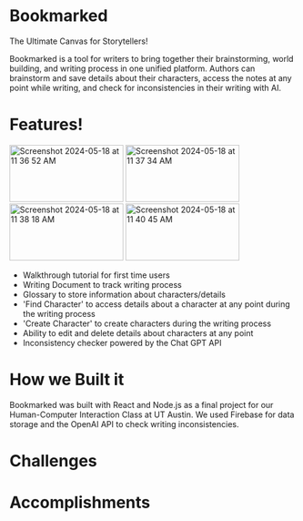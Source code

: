 # Bookmarked
The Ultimate Canvas for Storytellers!

Bookmarked is a tool for writers to bring together their brainstorming, world building, and writing process in one unified platform. Authors can brainstorm and save details about their characters, access the notes at any point while writing, and check for inconsistencies in their writing with AI.

# Features!

<img width="200" height="100" alt="Screenshot 2024-05-18 at 11 36 52 AM" src="https://github.com/parkelin/bookmarked/assets/96144192/d470647d-4354-442a-936d-54da1d28d78a">
<img width="200" height="100" alt="Screenshot 2024-05-18 at 11 37 34 AM" src="https://github.com/parkelin/bookmarked/assets/96144192/1e2ce73f-cdc9-4bb9-9111-64f429ba0f15">
<img width="200" height="100" alt="Screenshot 2024-05-18 at 11 38 18 AM" src="https://github.com/parkelin/bookmarked/assets/96144192/8f738ffb-4250-4cbf-8345-92c1687280d6">
<img width="200" height="100" alt="Screenshot 2024-05-18 at 11 40 45 AM" src="https://github.com/parkelin/bookmarked/assets/96144192/c606920a-6910-4cfb-bf47-b146188d0cdb">

- Walkthrough tutorial for first time users
- Writing Document to track writing process
- Glossary to store information about characters/details
- 'Find Character' to access details about a character at any point during the writing process
- 'Create Character' to create characters during the writing process
- Ability to edit and delete details about characters at any point
- Inconsistency checker powered by the Chat GPT API

# How we Built it

Bookmarked was built with React and Node.js as a final project for our Human-Computer Interaction Class at UT Austin. We used Firebase for data storage and the OpenAI API to check writing inconsistencies.

# Challenges

# Accomplishments
